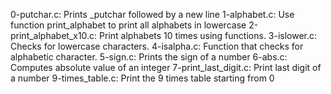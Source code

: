 0-putchar.c: Prints _putchar followed by a new line
1-alphabet.c: Use function print_alphabet to print all alphabets in lowercase
2-print_alphabet_x10.c: Print alphabets 10 times using functions.
3-islower.c: Checks for lowercase characters.
4-isalpha.c: Function that checks for alphabetic character. 
5-sign.c: Prints the sign of a number
6-abs.c: Computes absolute value of an integer
7-print_last_digit.c: Print last digit of a number
9-times_table.c: Print the 9 times table starting from 0
